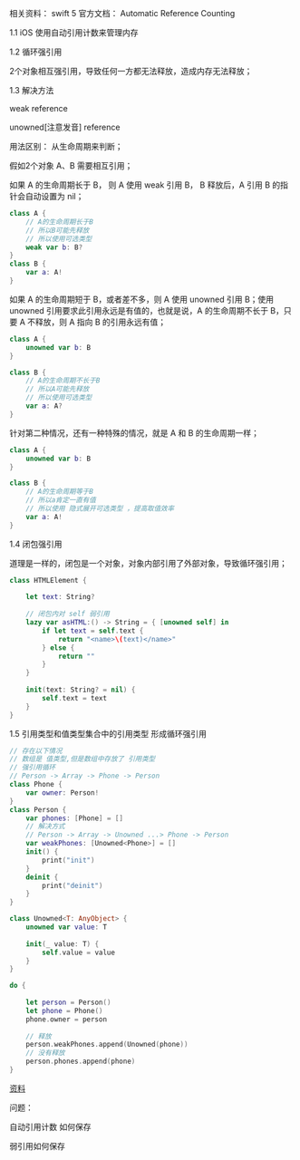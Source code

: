 
相关资料：
swift 5 官方文档： Automatic Reference Counting

1.1 iOS 使用自动引用计数来管理内存

1.2 循环强引用

2个对象相互强引用，导致任何一方都无法释放，造成内存无法释放；

1.3 解决方法

weak reference

unowned[注意发音] reference

用法区别： 从生命周期来判断；

假如2个对象 A、B 需要相互引用；

如果 A 的生命周期长于 B， 则 A 使用 weak 引用 B， B 释放后，A 引用 B 的指针会自动设置为 nil；

```swift
class A {
    // A的生命周期长于B
    // 所以B可能先释放
    // 所以使用可选类型
    weak var b: B?
}
class B {
    var a: A!
}
```

如果 A 的生命周期短于 B，或者差不多，则 A 使用 unowned 引用 B；使用 unowned 引用要求此引用永远是有值的，也就是说，A 的生命周期不长于 B，只要 A 不释放，则 A 指向 B 的引用永远有值；

```swift
class A {
    unowned var b: B
}

class B {
    // A的生命周期不长于B
    // 所以A可能先释放
    // 所以使用可选类型
    var a: A?
}
```

针对第二种情况，还有一种特殊的情况，就是 A 和 B 的生命周期一样；

```swift
class A {
    unowned var b: B
}

class B {
    // A的生命周期等于B
    // 所以a肯定一直有值
    // 所以使用 隐式展开可选类型 ，提高取值效率
    var a: A!
}
```


1.4 闭包强引用

道理是一样的，闭包是一个对象，对象内部引用了外部对象，导致循环强引用；

```swift
class HTMLElement {
    
    let text: String?
    
    // 闭包内对 self 弱引用
    lazy var asHTML:() -> String = { [unowned self] in
        if let text = self.text {
            return "<name>\(text)</name>"
        } else {
            return ""
        }
    }
    
    init(text: String? = nil) {
        self.text = text
    }
}
```

1.5  引用类型和值类型集合中的引用类型 形成循环强引用

```swift
// 存在以下情况
// 数组是 值类型,但是数组中存放了 引用类型
// 强引用循环
// Person -> Array -> Phone -> Person
class Phone {
    var owner: Person!
}
class Person {
    var phones: [Phone] = []
    // 解决方式
    // Person -> Array -> Unowned ...> Phone -> Person
    var weakPhones: [Unowned<Phone>] = []
    init() {
        print("init")
    }
    deinit {
        print("deinit")
    }
}

class Unowned<T: AnyObject> {
    unowned var value: T
    
    init(_ value: T) {
        self.value = value
    }
}

do {
    
    let person = Person()
    let phone = Phone()
    phone.owner = person
    
    // 释放
    person.weakPhones.append(Unowned(phone))
    // 没有释放
    person.phones.append(phone)
}
```

[资料](https://www.raywenderlich.com/966538-arc-and-memory-management-in-swift)

问题： 

自动引用计数 如何保存

弱引用如何保存







